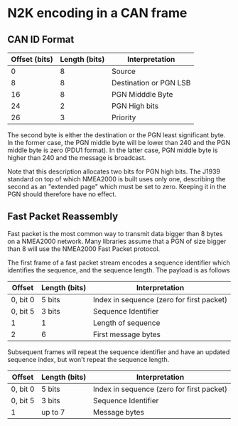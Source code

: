 # N2K encoding in a CAN frame

## CAN ID Format

| Offset (bits) | Length (bits) | Interpretation         |
|--------|---------------|------------------------|
| 0      | 8             | Source                 |
| 8      | 8             | Destination or PGN LSB |
| 16     | 8             | PGN Midddle Byte       |
| 24     | 2             | PGN High bits          |
| 26     | 3             | Priority               |

The second byte is either the destination or the PGN least significant
byte. In the former case, the PGN middle byte will be lower than 240
and the PGN middle byte is zero (PDU1 format). In the latter case, PGN
middle byte is higher than 240 and the message is broadcast.

Note that this description allocates two bits for PGN high bits. The J1939
standard on top of which NMEA2000 is built uses only one, describing the
second as an "extended page" which must be set to zero. Keeping it in the PGN
should therefore have no effect.

## Fast Packet Reassembly

Fast packet is the most common way to transmit data bigger than 8 bytes
on a NMEA2000 network. Many libraries assume that a PGN of size bigger
than 8 will use the NMEA2000 Fast Packet protocol.

The first frame of a fast packet stream encodes a sequence identifier
which identifies the sequence, and the sequence length. The payload is as
follows

| Offset | Length (bits) | Interpretation         |
|--------|---------------|------------------------|
| 0, bit 0 | 5 bits      | Index in sequence (zero for first packet) |
| 0, bit 5 | 3 bits      | Sequence Identifier |
| 1 | 1      | Length of sequence |
| 2 | 6      | First message bytes |

Subsequent frames will repeat the sequence identifier and have an updated
sequence index, but won't repeat the sequence length.

| Offset | Length (bits) | Interpretation         |
|--------|---------------|------------------------|
| 0, bit 0 | 5 bits      | Index in sequence (zero for first packet) |
| 0, bit 5 | 3 bits      | Sequence Identifier |
| 1 | up to 7      | Message bytes |

